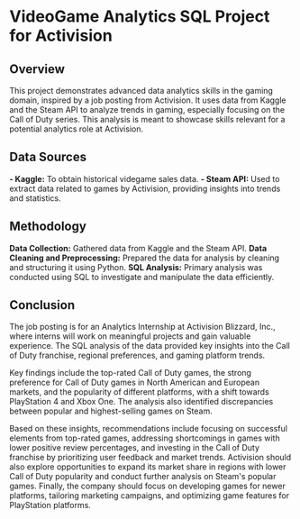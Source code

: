 # VideoGame Analytics SQL Project for Activision

## Overview
This project demonstrates advanced data analytics skills in the gaming domain, inspired by a job posting from Activision. It uses data from Kaggle and the Steam API to analyze trends in gaming, especially focusing on the Call of Duty series. This analysis is meant to showcase skills relevant for a potential analytics role at Activision.

## Data Sources
**- Kaggle:** To obtain historical videgame sales data.
**- Steam API:** Used to extract data related to games by Activision, providing insights into trends and statistics.

## Methodology
**Data Collection:** Gathered data from Kaggle and the Steam API.
**Data Cleaning and Preprocessing:** Prepared the data for analysis by cleaning and structuring it using Python.
**SQL Analysis:** Primary analysis was conducted using SQL to investigate and manipulate the data efficiently.

## Conclusion
The job posting is for an Analytics Internship at Activision Blizzard, Inc., where interns will work on meaningful projects and gain valuable experience. The SQL analysis of the data provided key insights into the Call of Duty franchise, regional preferences, and gaming platform trends.

Key findings include the top-rated Call of Duty games, the strong preference for Call of Duty games in North American and European markets, and the popularity of different platforms, with a shift towards PlayStation 4 and Xbox One. The analysis also identified discrepancies between popular and highest-selling games on Steam.

Based on these insights, recommendations include focusing on successful elements from top-rated games, addressing shortcomings in games with lower positive review percentages, and investing in the Call of Duty franchise by prioritizing user feedback and market trends. Activision should also explore opportunities to expand its market share in regions with lower Call of Duty popularity and conduct further analysis on Steam's popular games. Finally, the company should focus on developing games for newer platforms, tailoring marketing campaigns, and optimizing game features for PlayStation platforms.

